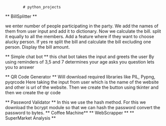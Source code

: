             # python_projects
** BillSplitter **

we enter number of people participating in the party.
We add the names of them from user input and add it to dictionary.
Now we calculate the bill.
split it equally to all the members.
Add a feature where if they want to choose alucky person.
If yes re split the bill and calculate the bill excluding one person.
Display the bill amount.

** Simple chat bot **
this chat bot takes the input and greets the user
By using reminders of 3,5 and 7 determines your age
asks you question
lets you to answer

** QR Code Generator **
Will download required libraries like PIL, Pypng, pyqrcode
Here taking the input from user which is the name of the website and other is url of the website.
Then we create the button using tkinter and then we create the qr code

** Password Validator **
In this we use the hash method.
For this we download the bcrypt module so that we can hash the password
convert the password to bytes.
** Coffee Machine**
** WebScrapper **
** SuperMarket Analysis **

